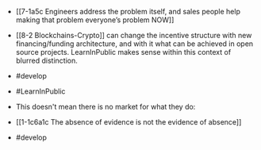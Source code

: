 - [[7-1a5c Engineers address the problem itself, and sales people help making that problem everyone’s problem NOW]]

- [[8-2 Blockchains-Crypto]] can change the incentive structure with new financing/funding architecture, and with it what can be achieved in open source projects. LearnInPublic makes sense within this context of blurred distinction.
- #develop
- #LearnInPublic

- This doesn't mean there is no market for what they do:
- [[1-1c6a1c The absence of evidence is not the evidence of absence]]

- #develop
